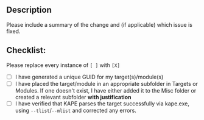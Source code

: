 ## Description

Please include a summary of the change and (if applicable) which issue is fixed.

## Checklist:
Please replace every instance of `[ ]` with `[X]`

- [ ] I have generated a unique GUID for my target(s)/module(s)
- [ ] I have placed the target/module in an appropriate subfolder in Targets or Modules. If one doesn't exist, I have either added it to the Misc folder or created a relevant subfolder **with justification**
- [ ] I have verified that KAPE parses the target successfully via kape.exe, using `--tlist`/`--mlist` and corrected any errors. 
